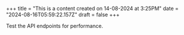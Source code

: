 +++
title = "This is a content created on 14-08-2024 at 3:25PM"
date = "2024-08-16T05:59:22.157Z"
draft = false
+++

  Test the API endpoints for performance.
        